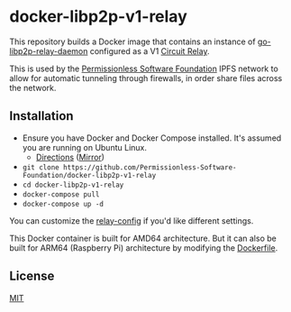 # docker-libp2p-v1-relay

This repository builds a Docker image that contains an instance of [go-libp2p-relay-daemon](https://github.com/libp2p/go-libp2p-relay-daemon) configured as a V1 [Circuit Relay](https://docs.libp2p.io/concepts/circuit-relay/).

This is used by the [Permissionless Software Foundation](https://psfoundation.info) IPFS network to allow for automatic tunneling through firewalls, in order share files across the network.

## Installation

- Ensure you have Docker and Docker Compose installed. It's assumed you are running on Ubuntu Linux.
  - [Directions](https://bafybeia6bmmobrl2mrracakx6uzohjwdnymzzgvw6d4voesri5ghfh2nju.ipfs.dweb.link/docs/dev-ops/overview) ([Mirror](https://christroutner.github.io/trouts-blog/docs/dev-ops/overview))
- `git clone https://github.com/Permissionless-Software-Foundation/docker-libp2p-v1-relay`
- `cd docker-libp2p-v1-relay`
- `docker-compose pull`
- `docker-compose up -d`

You can customize the [relay-config](./relay-config) if you'd like different settings.

This Docker container is built for AMD64 architecture. But it can also be built for ARM64 (Raspberry Pi) architecture by modifying the [Dockerfile](./Dockerfile).

## License

[MIT](./LICENSE.md)
